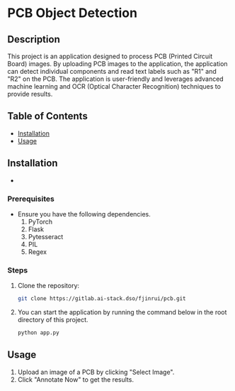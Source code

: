 # PCB Object Detection

## Description
This project is an application designed to process PCB (Printed Circuit Board) images. By uploading PCB images to the application, the application can detect individual components and read text labels such as "R1" and "R2" on the PCB. The application is user-friendly and leverages advanced machine learning and OCR (Optical Character Recognition) techniques to provide results.

## Table of Contents
- [Installation](#installation)
- [Usage](#usage)

## Installation
- 
### Prerequisites
- Ensure you have the following dependencies.
  1. PyTorch
  2. Flask
  3. Pytesseract
  4. PIL
  5. Regex

### Steps
1. Clone the repository:
   ```sh
   git clone https://gitlab.ai-stack.dso/fjinrui/pcb.git

2. You can start the application by running the command below in the root directory of this project.
   ```sh
   python app.py
## Usage
1. Upload an image of a PCB by clicking "Select Image".
2. Click "Annotate Now" to get the results. 
